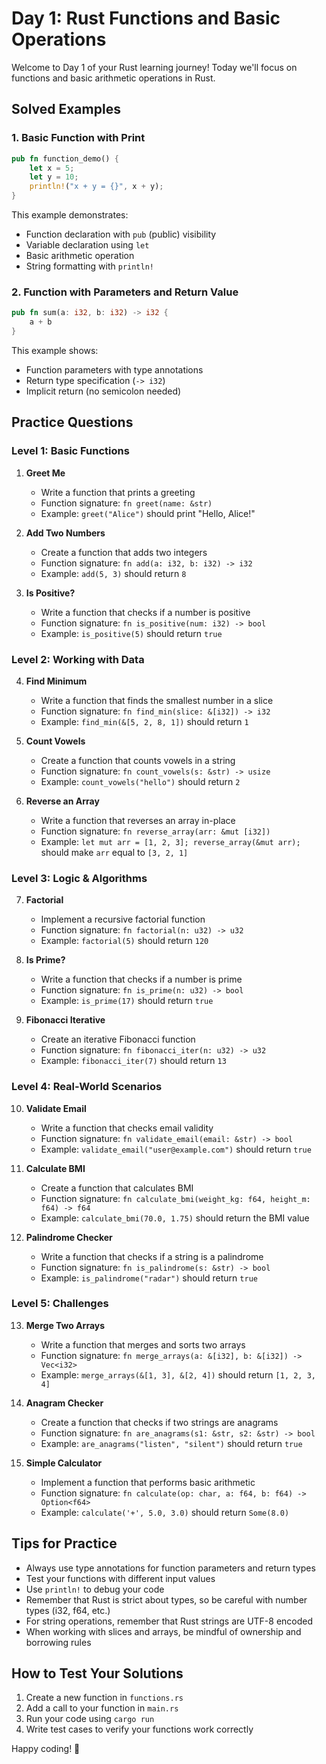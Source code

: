 # Day 1: Rust Functions and Basic Operations

Welcome to Day 1 of your Rust learning journey! Today we'll focus on functions and basic arithmetic operations in Rust.

## Solved Examples

### 1. Basic Function with Print
```rust
pub fn function_demo() {
    let x = 5;
    let y = 10;
    println!("x + y = {}", x + y);
}
```
This example demonstrates:
- Function declaration with `pub` (public) visibility
- Variable declaration using `let`
- Basic arithmetic operation
- String formatting with `println!`

### 2. Function with Parameters and Return Value
```rust
pub fn sum(a: i32, b: i32) -> i32 {
    a + b
}
```
This example shows:
- Function parameters with type annotations
- Return type specification (`-> i32`)
- Implicit return (no semicolon needed)

## Practice Questions

### Level 1: Basic Functions
1. **Greet Me**
   - Write a function that prints a greeting
   - Function signature: `fn greet(name: &str)`
   - Example: `greet("Alice")` should print "Hello, Alice!"

2. **Add Two Numbers**
   - Create a function that adds two integers
   - Function signature: `fn add(a: i32, b: i32) -> i32`
   - Example: `add(5, 3)` should return `8`

3. **Is Positive?**
   - Write a function that checks if a number is positive
   - Function signature: `fn is_positive(num: i32) -> bool`
   - Example: `is_positive(5)` should return `true`

### Level 2: Working with Data
4. **Find Minimum**
   - Write a function that finds the smallest number in a slice
   - Function signature: `fn find_min(slice: &[i32]) -> i32`
   - Example: `find_min(&[5, 2, 8, 1])` should return `1`

5. **Count Vowels**
   - Create a function that counts vowels in a string
   - Function signature: `fn count_vowels(s: &str) -> usize`
   - Example: `count_vowels("hello")` should return `2`

6. **Reverse an Array**
   - Write a function that reverses an array in-place
   - Function signature: `fn reverse_array(arr: &mut [i32])`
   - Example: `let mut arr = [1, 2, 3]; reverse_array(&mut arr);` should make `arr` equal to `[3, 2, 1]`

### Level 3: Logic & Algorithms
7. **Factorial**
   - Implement a recursive factorial function
   - Function signature: `fn factorial(n: u32) -> u32`
   - Example: `factorial(5)` should return `120`

8. **Is Prime?**
   - Write a function that checks if a number is prime
   - Function signature: `fn is_prime(n: u32) -> bool`
   - Example: `is_prime(17)` should return `true`

9. **Fibonacci Iterative**
   - Create an iterative Fibonacci function
   - Function signature: `fn fibonacci_iter(n: u32) -> u32`
   - Example: `fibonacci_iter(7)` should return `13`

### Level 4: Real-World Scenarios
10. **Validate Email**
    - Write a function that checks email validity
    - Function signature: `fn validate_email(email: &str) -> bool`
    - Example: `validate_email("user@example.com")` should return `true`

11. **Calculate BMI**
    - Create a function that calculates BMI
    - Function signature: `fn calculate_bmi(weight_kg: f64, height_m: f64) -> f64`
    - Example: `calculate_bmi(70.0, 1.75)` should return the BMI value

12. **Palindrome Checker**
    - Write a function that checks if a string is a palindrome
    - Function signature: `fn is_palindrome(s: &str) -> bool`
    - Example: `is_palindrome("radar")` should return `true`

### Level 5: Challenges
13. **Merge Two Arrays**
    - Write a function that merges and sorts two arrays
    - Function signature: `fn merge_arrays(a: &[i32], b: &[i32]) -> Vec<i32>`
    - Example: `merge_arrays(&[1, 3], &[2, 4])` should return `[1, 2, 3, 4]`

14. **Anagram Checker**
    - Create a function that checks if two strings are anagrams
    - Function signature: `fn are_anagrams(s1: &str, s2: &str) -> bool`
    - Example: `are_anagrams("listen", "silent")` should return `true`

15. **Simple Calculator**
    - Implement a function that performs basic arithmetic
    - Function signature: `fn calculate(op: char, a: f64, b: f64) -> Option<f64>`
    - Example: `calculate('+', 5.0, 3.0)` should return `Some(8.0)`

## Tips for Practice
- Always use type annotations for function parameters and return types
- Test your functions with different input values
- Use `println!` to debug your code
- Remember that Rust is strict about types, so be careful with number types (i32, f64, etc.)
- For string operations, remember that Rust strings are UTF-8 encoded
- When working with slices and arrays, be mindful of ownership and borrowing rules

## How to Test Your Solutions
1. Create a new function in `functions.rs`
2. Add a call to your function in `main.rs`
3. Run your code using `cargo run`
4. Write test cases to verify your functions work correctly

Happy coding! 🦀 